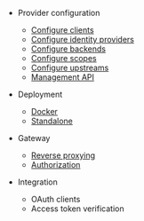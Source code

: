 - Provider configuration
  - [Configure clients](provider-configuration/configure-clients.md)
  - [Configure identity providers](provider-configuration/configure-identity-providers.md)
  - [Configure backends](provider-configuration/configure-backends.md)
  - [Configure scopes](provider-configuration/configure-scopes.md)
  - [Configure upstreams](provider-configuration/configure-upstreams.md)
  - [Management API](provider-configuration/management-api.md)

- Deployment
  - [Docker](deployment/docker.md)
  - [Standalone](deployment/standalone.md)

- Gateway
  - [Reverse proxying](gateway/reverse-proxying.md)
  - [Authorization](gateway/authorization.md)

- Integration
  - OAuth clients
  - Access token verification
